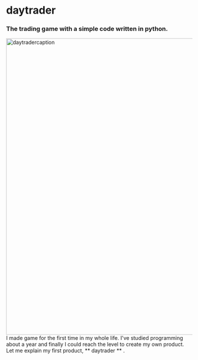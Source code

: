 # daytrader
### The trading game with a simple code written in python.
<img width="801" alt="daytradercaption" src="https://user-images.githubusercontent.com/75876484/103156850-78d6d380-47f0-11eb-9bd2-e7693f9215c8.png">
I made game for the first time in my whole life. I've studied programming about a year and finally I could reach the level to create my own product. Let me explain my first product, ** daytrader ** .
